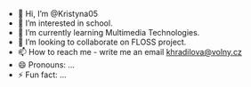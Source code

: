 - 👋 Hi, I’m @Kristyna05
- 👀 I’m interested in school.
- 🌱 I’m currently learning Multimedia Technologies.
- 💞️ I’m looking to collaborate on FLOSS project.
- 📫 How to reach me - write me an email khradilova@volny.cz
- 😄 Pronouns: ...
- ⚡ Fun fact: ...

<!---
Kristyna05/Kristyna05 is a ✨ special ✨ repository because its `README.md` (this file) appears on your GitHub profile.
You can click the Preview link to take a look at your changes.
--->
